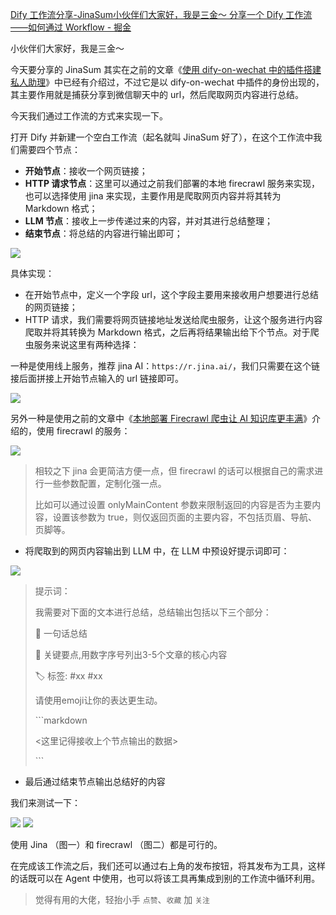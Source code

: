 [Dify 工作流分享-JinaSum小伙伴们大家好，我是三金～ 分享一个 Dify 工作流——如何通过 Workflow - 掘金](https://juejin.cn/post/7419225430433234996) 

 小伙伴们大家好，我是三金～

今天要分享的 JinaSum 其实在之前的文章《[使用 dify-on-wechat 中的插件搭建私人助理](https://juejin.cn/post/7409147273736339508 "https://juejin.cn/post/7409147273736339508")》中已经有介绍过，不过它是以 dify-on-wechat 中插件的身份出现的，其主要作用就是捕获分享到微信聊天中的 url，然后爬取网页内容进行总结。

今天我们通过工作流的方式来实现一下。

打开 Dify 并新建一个空白工作流（起名就叫 JinaSum 好了），在这个工作流中我们需要四个节点：

*   **开始节点**：接收一个网页链接；
*   **HTTP 请求节点**：这里可以通过之前我们部署的本地 firecrawl 服务来实现，也可以选择使用 jina 来实现，主要作用是爬取网页内容并将其转为 Markdown 格式；
*   **LLM 节点**：接收上一步传递过来的内容，并对其进行总结整理；
*   **结束节点**：将总结的内容进行输出即可；

![](https://p3-xtjj-sign.byteimg.com/tos-cn-i-73owjymdk6/662c69c62bc94551ac44a4ffdbaff9b9~tplv-73owjymdk6-jj-mark-v1:0:0:0:0:5o6Y6YeR5oqA5pyv56S-5Yy6IEAg5LiJ6YeR5b6X6ZGr:q75.awebp?rk3s=f64ab15b&x-expires=1734866999&x-signature=3ypqxsRWS%2BMsXumowFrc5ZtHwMA%3D)

具体实现：

*   在开始节点中，定义一个字段 url，这个字段主要用来接收用户想要进行总结的网页链接；
*   HTTP 请求，我们需要将网页链接地址发送给爬虫服务，让这个服务进行内容爬取并将其转换为 Markdown 格式，之后再将结果输出给下个节点。对于爬虫服务来说这里有两种选择：

一种是使用线上服务，推荐 jina AI：`https://r.jina.ai/`，我们只需要在这个链接后面拼接上开始节点输入的 url 链接即可。

![](https://p3-xtjj-sign.byteimg.com/tos-cn-i-73owjymdk6/8e74049f492a413d9275e6c47139e32f~tplv-73owjymdk6-jj-mark-v1:0:0:0:0:5o6Y6YeR5oqA5pyv56S-5Yy6IEAg5LiJ6YeR5b6X6ZGr:q75.awebp?rk3s=f64ab15b&x-expires=1734866999&x-signature=U1%2F5MUWaTO6WR9y%2BT9AC33S0jyo%3D)

另外一种是使用之前的文章中《[本地部署 Firecrawl 爬虫让 AI 知识库更丰满](https://juejin.cn/post/7413964058788216869 "https://juejin.cn/post/7413964058788216869")》介绍的，使用 firecrawl 的服务：

![](https://p3-xtjj-sign.byteimg.com/tos-cn-i-73owjymdk6/1aa8671038da4905b2e2d73e5c182c47~tplv-73owjymdk6-jj-mark-v1:0:0:0:0:5o6Y6YeR5oqA5pyv56S-5Yy6IEAg5LiJ6YeR5b6X6ZGr:q75.awebp?rk3s=f64ab15b&x-expires=1734866999&x-signature=APODlYOIAD0DAZZN0ibTQDVoK78%3D)

> 相较之下 jina 会更简洁方便一点，但 firecrawl 的话可以根据自己的需求进行一些参数配置，定制化强一点。
> 
> 比如可以通过设置 onlyMainContent 参数来限制返回的内容是否为主要内容，设置该参数为 true，则仅返回页面的主要内容，不包括页眉、导航、页脚等。

*   将爬取到的网页内容输出到 LLM 中，在 LLM 中预设好提示词即可：

![](https://p3-xtjj-sign.byteimg.com/tos-cn-i-73owjymdk6/a4e24768b5f84e0db544c93f60beedbd~tplv-73owjymdk6-jj-mark-v1:0:0:0:0:5o6Y6YeR5oqA5pyv56S-5Yy6IEAg5LiJ6YeR5b6X6ZGr:q75.awebp?rk3s=f64ab15b&x-expires=1734866999&x-signature=fLXrmfj9amvbBLtauchatpZR7cE%3D)

> 提示词：
> 
> 我需要对下面的文本进行总结，总结输出包括以下三个部分：
> 
> 📖 一句话总结
> 
> 🔑 关键要点,用数字序号列出3-5个文章的核心内容
> 
> 🏷 标签: #xx #xx
> 
> 请使用emoji让你的表达更生动。
> 
> \`\`\`markdown
> 
> <这里记得接收上个节点输出的数据>
> 
> \`\`\`

*   最后通过结束节点输出总结好的内容

我们来测试一下：

![](https://p3-xtjj-sign.byteimg.com/tos-cn-i-73owjymdk6/6ba7217ce6524a528682e01438062ae2~tplv-73owjymdk6-jj-mark-v1:0:0:0:0:5o6Y6YeR5oqA5pyv56S-5Yy6IEAg5LiJ6YeR5b6X6ZGr:q75.awebp?rk3s=f64ab15b&x-expires=1734866999&x-signature=n4M9b7WYVqkosmF2Iz9VQHIPHN0%3D)
 ![](https://p3-xtjj-sign.byteimg.com/tos-cn-i-73owjymdk6/28176175aa9c4b97952006ef91c9bbb3~tplv-73owjymdk6-jj-mark-v1:0:0:0:0:5o6Y6YeR5oqA5pyv56S-5Yy6IEAg5LiJ6YeR5b6X6ZGr:q75.awebp?rk3s=f64ab15b&x-expires=1734866999&x-signature=xea0gD7UBNrwSIMov96KY8czXAE%3D)

使用 Jina （图一）和 firecrawl （图二）都是可行的。

在完成该工作流之后，我们还可以通过右上角的发布按钮，将其发布为工具，这样的话既可以在 Agent 中使用，也可以将该工具再集成到别的工作流中循环利用。

> 觉得有用的大佬，轻抬小手 `点赞`、`收藏` 加 `关注`